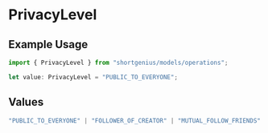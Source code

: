 # PrivacyLevel

## Example Usage

```typescript
import { PrivacyLevel } from "shortgenius/models/operations";

let value: PrivacyLevel = "PUBLIC_TO_EVERYONE";
```

## Values

```typescript
"PUBLIC_TO_EVERYONE" | "FOLLOWER_OF_CREATOR" | "MUTUAL_FOLLOW_FRIENDS" | "SELF_ONLY"
```